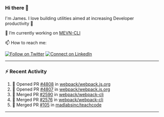 ### Hi there 👋

I'm James. I love building utilities aimed at increasing Developer productivity :raised_hands: 

🔭 I’m currently working on [MEVN-CLI](https://github.com/madlabsinc/mevn-cli)

📫 How to reach me:

[![Follow on Twitter](https://img.shields.io/badge/--twitter?label=Twitter&logo=Twitter&style=social)](https://twitter.com/james_madhacks) [![Connect on LinkedIn](https://img.shields.io/badge/--linkedin?label=LinkedIn&logo=LinkedIn&style=social)](https://www.linkedin.com/in/jamesgeorge007)

---

### :zap: Recent Activity

<!--START_SECTION:activity-->
1. 💪 Opened PR [#4808](https://github.com/webpack/webpack.js.org/pull/4808) in [webpack/webpack.js.org](https://github.com/webpack/webpack.js.org)
2. 💪 Opened PR [#4807](https://github.com/webpack/webpack.js.org/pull/4807) in [webpack/webpack.js.org](https://github.com/webpack/webpack.js.org)
3. 🎉 Merged PR [#2590](https://github.com/webpack/webpack-cli/pull/2590) in [webpack/webpack-cli](https://github.com/webpack/webpack-cli)
4. 🎉 Merged PR [#2576](https://github.com/webpack/webpack-cli/pull/2576) in [webpack/webpack-cli](https://github.com/webpack/webpack-cli)
5. 🎉 Merged PR [#105](https://github.com/madlabsinc/teachcode/pull/105) in [madlabsinc/teachcode](https://github.com/madlabsinc/teachcode)
<!--END_SECTION:activity-->

---

<!--
**jamesgeorge007/jamesgeorge007** is a ✨ _special_ ✨ repository because its `README.md` (this file) appears on your GitHub profile.

Here are some ideas to get you started:

- 🌱 I’m currently learning ...
- 👯 I’m looking to collaborate on ...
- 🤔 I’m looking for help with ...
- 💬 Ask me about ...
- 😄 Pronouns: ...
- ⚡ Fun fact: ...
-->
